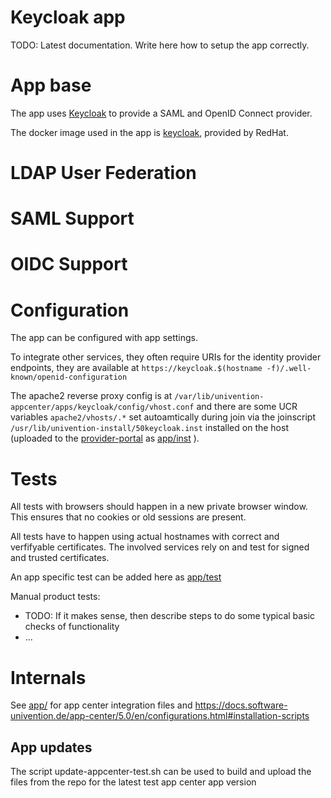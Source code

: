 # Keycloak app

TODO: Latest documentation. Write here how to setup the app correctly.

# App base

The app uses [Keycloak](https://www.keycloak.org/docs/17.0/) to provide a SAML and OpenID Connect provider.

The docker image used in the app is [keycloak](https://quay.io/repository/keycloak/keycloak?tab=tags), provided by RedHat.

# LDAP User Federation

# SAML Support

# OIDC Support

# Configuration

The app can be configured with app settings.

To integrate other services, they often require URIs for the identity provider endpoints, they are available at `https://keycloak.$(hostname -f)/.well-known/openid-configuration`

The apache2 reverse proxy config is at `/var/lib/univention-appcenter/apps/keycloak/config/vhost.conf` and there are some UCR variables `apache2/vhosts/.*` set autoamtically during join via the joinscript `/usr/lib/univention-install/50keycloak.inst` installed on the host (uploaded to the [provider-portal](https://provider-portal.software-univention.de) as [app/inst](app/inst) ).

# Tests

All tests with browsers should happen in a new private browser window. This ensures that no cookies or old sessions are present.

All tests have to happen using actual hostnames with correct and verfifyable certificates. The involved services rely on and test for signed and trusted certificates.

An app specific test can be added here as [app/test](app/test)

Manual product tests:
- TODO: If it makes sense, then describe steps to do some typical basic checks of functionality
- ...

# Internals

See [app/](app/) for app center integration files and
https://docs.software-univention.de/app-center/5.0/en/configurations.html#installation-scripts

## App updates

The script update-appcenter-test.sh can be used to build and upload the files from the repo for the latest test app center app version

